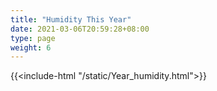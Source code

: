 ```yaml
---
title: "Humidity This Year"
date: 2021-03-06T20:59:28+08:00
type: page
weight: 6
---
```


{{<include-html "/static/Year_humidity.html">}}
